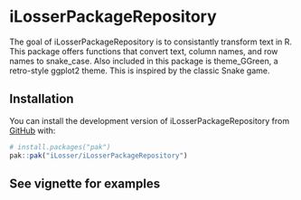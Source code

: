
<!-- README.md is generated from README.Rmd. Please edit that file -->

# iLosserPackageRepository

<!-- badges: start -->
<!-- badges: end -->

The goal of iLosserPackageRepository is to consistantly transform text
in R. This package offers functions that convert text, column names, and
row names to snake_case. Also included in this package is theme_GGreen,
a retro-style ggplot2 theme. This is inspired by the classic Snake game.

## Installation

You can install the development version of iLosserPackageRepository from
[GitHub](https://github.com/) with:

``` r
# install.packages("pak")
pak::pak("iLosser/iLosserPackageRepository")
```

## See vignette for examples
